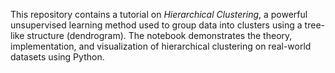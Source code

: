 This repository contains a tutorial on *Hierarchical Clustering*, a powerful unsupervised learning method used to group data into clusters using a tree-like structure (dendrogram).
The notebook demonstrates the theory, implementation, and visualization of hierarchical clustering on real-world datasets using Python.
